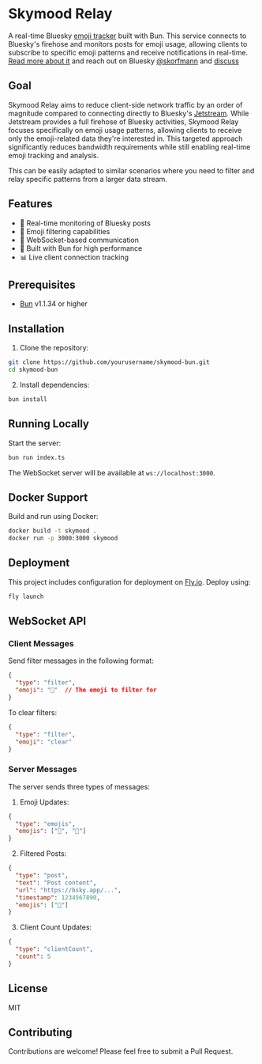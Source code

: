 # Skymood Relay

A real-time Bluesky [emoji tracker](https://skymood.skorfmann.com/) built with Bun. This service connects to Bluesky's firehose and monitors posts for emoji usage, allowing clients to subscribe to specific emoji patterns and receive notifications in real-time. [Read more about it](https://dev.to/skorfmann/skymood-watch-blueskys-heartbeat-through-emojis-in-real-time-4knm) and reach out on Bluesky [@skorfmann](https://bsky.app/profile/skorfmann.com) and [discuss](https://bsky.app/profile/skorfmann.com/post/3lb7tohpskk2i)

## Goal

Skymood Relay aims to reduce client-side network traffic by an order of magnitude compared to connecting directly to Bluesky's [Jetstream](https://github.com/bluesky-social/jetstream). While Jetstream provides a full firehose of Bluesky activities, Skymood Relay focuses specifically on emoji usage patterns, allowing clients to receive only the emoji-related data they're interested in. This targeted approach significantly reduces bandwidth requirements while still enabling real-time emoji tracking and analysis.

This can be easily adapted to similar scenarios where you need to filter and relay specific patterns from a larger data stream.

## Features

- 🔄 Real-time monitoring of Bluesky posts
- 🎯 Emoji filtering capabilities
- 🔌 WebSocket-based communication
- 🚀 Built with Bun for high performance
- 📊 Live client connection tracking

## Prerequisites

- [Bun](https://bun.sh) v1.1.34 or higher

## Installation

1. Clone the repository:

```bash
git clone https://github.com/yourusername/skymood-bun.git
cd skymood-bun
```

2. Install dependencies:

```bash
bun install
```

## Running Locally

Start the server:

```bash
bun run index.ts
```

The WebSocket server will be available at `ws://localhost:3000`.

## Docker Support

Build and run using Docker:

```bash
docker build -t skymood .
docker run -p 3000:3000 skymood
```

## Deployment

This project includes configuration for deployment on [Fly.io](https://fly.io). Deploy using:

```bash
fly launch
```

## WebSocket API

### Client Messages

Send filter messages in the following format:

```json
{
  "type": "filter",
  "emoji": "🚀"  // The emoji to filter for
}
```

To clear filters:

```json
{
  "type": "filter",
  "emoji": "clear"
}
```

### Server Messages

The server sends three types of messages:

1. Emoji Updates:

```json
{
  "type": "emojis",
  "emojis": ["🚀", "💫"]
}
```

2. Filtered Posts:

```json
{
  "type": "post",
  "text": "Post content",
  "url": "https://bsky.app/...",
  "timestamp": 1234567890,
  "emojis": ["🚀"]
}
```

3. Client Count Updates:

```json
{
  "type": "clientCount",
  "count": 5
}
```

## License

MIT

## Contributing

Contributions are welcome! Please feel free to submit a Pull Request.

